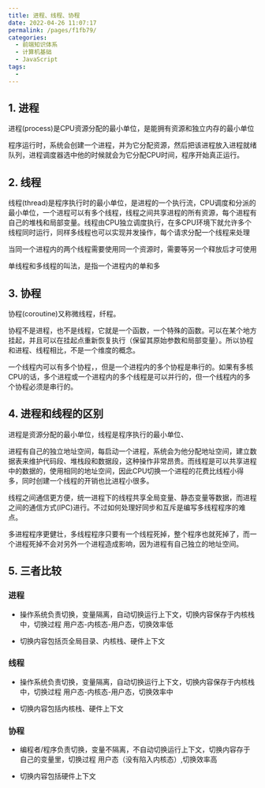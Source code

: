 ```yaml
---
title: 进程、线程、协程
date: 2022-04-26 11:07:17
permalink: /pages/f1fb79/
categories:
  - 前端知识体系
  - 计算机基础
  - JavaScript
tags:
  - 
---
```

## 1. 进程
	
进程(process)是CPU资源分配的最小单位，是能拥有资源和独立内存的最小单位
	
程序运行时，系统会创建一个进程，并为它分配资源，然后把该进程放入进程就绪队列，进程调度器选中他的时候就会为它分配CPU时间，程序开始真正运行。
	
## 2. 线程
	
线程(thread)是程序执行时的最小单位，是进程的一个执行流，CPU调度和分派的最小单位，一个进程可以有多个线程，线程之间共享进程的所有资源，每个进程有自己的堆栈和局部变量。线程由CPU独立调度执行，在多CPU环境下就允许多个线程同时运行，同样多线程也可以实现并发操作，每个请求分配一个线程来处理
	
当同一个进程内的两个线程需要使用同一个资源时，需要等另一个释放后才可使用
	
单线程和多线程的叫法，是指一个进程内的单和多
	
## 3. 协程
	
协程(coroutine)又称微线程，纤程。
	
协程不是进程，也不是线程，它就是一个函数，一个特殊的函数。可以在某个地方挂起，并且可以在挂起点重新恢复执行（保留其原始参数和局部变量）。所以协程和进程、线程相比，不是一个维度的概念。
	
一个线程内可以有多个协程，，但是一个进程内的多个协程是串行的。如果有多核CPU的话，多个进程或一个进程内的多个线程是可以并行的，但一个线程内的多个协程必须是串行的。
	
## 4. 进程和线程的区别
	
进程是资源分配的最小单位，线程是程序执行的最小单位、
	
进程有自己的独立地址空间，每启动一个进程，系统会为他分配地址空间，建立数据表来维护代码段、堆栈段和数据段，这种操作非常昂贵。而线程是可以共享进程中的数据的，使用相同的地址空间，因此CPU切换一个进程的花费比线程小得多，同时创建一个线程的开销也比进程小很多。
	
线程之间通信更方便，统一进程下的线程共享全局变量、静态变量等数据，而进程之间的通信方式(IPC)进行。不过如何处理好同步和互斥是编写多线程程序的难点。
	
多进程程序更健壮，多线程程序只要有一个线程死掉，整个程序也就死掉了，而一个进程死掉不会对另外一个进程造成影响，因为进程有自己独立的地址空间。
	
## 5. 三者比较
	
### 进程

* 操作系统负责切换，变量隔离，自动切换运行上下文，切换内容保存于内核栈中，切换过程 用户态-内核态-用户态，切换效率低

* 切换内容包括页全局目录、内核栈、硬件上下文
	
### 线程

* 操作系统负责切换，变量隔离，自动切换运行上下文，切换内容保存于内核栈中，切换过程 用户态-内核态-用户态，切换效率中

* 切换内容包括内核栈、硬件上下文
	
### 协程

* 编程者/程序负责切换，变量不隔离，不自动切换运行上下文，切换内容存于自己的变量里，切换过程 用户态（没有陷入内核态）,切换效率高

* 切换内容包括硬件上下文
